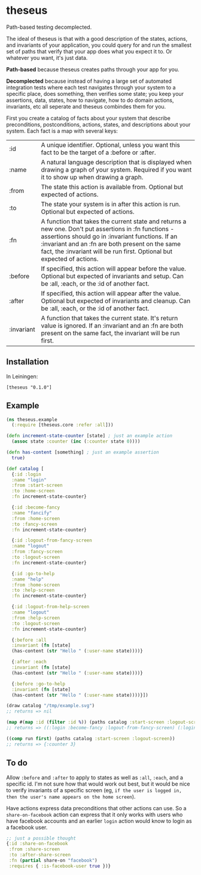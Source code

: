 # theseus

Path-based testing decomplected.

The ideal of theseus is that with a good description of the states, actions, and invariants of your application, you could query for and run the smallest set of paths that verify that your app does what you expect it to. Or whatever you want, it's just data.

**Path-based** because theseus creates paths through your app for you.

**Decomplected** because instead of having a large set of automated integration tests where each test navigates through your system to a specific place, does something, then verifies some state; you keep your assertions, data, states, how to navigate, how to do domain actions, invariants, etc all seperate and theseus combindes them for you.

First you create a catalog of facts about your system that describe preconditions, postconditions, actions, states, and descriptions about your system. Each fact is a map with several keys:

<table>
  <tr><td>:id</td>
      <td>A unique identifier. Optional, unless you want this fact to be the target of a :before or :after.</td></tr>
  <tr><td>:name</td>
      <td>A natural language description that is displayed when drawing a graph of your system. Required if you want it to show up when drawing a graph.</td></tr>
  <tr><td>:from</td>
      <td>The state this action is available from. Optional but expected of actions.</td></tr>
  <tr><td>:to</td>
      <td>The state your system is in after this action is run. Optional but expected of actions.</td></tr>
  <tr><td>:fn</td>
      <td>A function that takes the current state and returns a new one. Don't put assertions in :fn functions - assertions should go in :invariant functions. If an :invariant and an :fn are both present on the same fact, the :invariant will be run first. Optional but expected of actions.</td></tr>
  <tr><td>:before</td>
      <td>If specified, this action will appear before the value. Optional but expected of invariants and setup. Can be :all, :each, or the :id of another fact.</td></tr>
  <tr><td>:after</td>
      <td>If specified, this action will appear after the value. Optional but expected of invariants and cleanup. Can be :all, :each, or the :id of another fact.</td></tr>
  <tr><td>:invariant</td>
      <td>A function that takes the current state. It's return value is ignored. If an :invariant and an :fn are both present on the same fact, the invariant will be run first.</td></tr>
</table>

## Installation

In Leiningen:

    [theseus "0.1.0"]

## Example

```clj
(ns theseus.example
  (:require [theseus.core :refer :all]))

(defn increment-state-counter [state] ; just an example action
  (assoc state :counter (inc (:counter state 0))))

(defn has-content [something] ; just an example assertion
  true)

(def catalog [
  {:id :login
  :name "login"
  :from :start-screen
  :to :home-screen
  :fn increment-state-counter}

  {:id :become-fancy
  :name "fancify"
  :from :home-screen
  :to :fancy-screen
  :fn increment-state-counter}

  {:id :logout-from-fancy-screen
  :name "logout"
  :from :fancy-screen
  :to :logout-screen
  :fn increment-state-counter}

  {:id :go-to-help
  :name "help"
  :from :home-screen
  :to :help-screen
  :fn increment-state-counter}

  {:id :logout-from-help-screen
  :name "logout"
  :from :help-screen
  :to :logout-screen
  :fn increment-state-counter}

  {:before :all
  :invariant (fn [state]
  (has-content (str "Hello " (:user-name state))))}

  {:after :each
  :invariant (fn [state]
  (has-content (str "Hello " (:user-name state))))}

  {:before :go-to-help
  :invariant (fn [state]
  (has-content (str "Hello " (:user-name state))))}])

(draw catalog "/tmp/example.svg")
;; returns => nil

(map #(map :id (filter :id %)) (paths catalog :start-screen :logout-screen))
;; returns => ((:login :become-fancy :logout-from-fancy-screen) (:login :go-to-help :logout-from-help-screen))

((comp run first) (paths catalog :start-screen :logout-screen))
;; returns => {:counter 3}
```

## To do

Allow `:before` and `:after` to apply to states as well as `:all`, `:each`, and a specific id. I'm not sure how that would work out best, but it would be nice to verify invariants of a specific screen (eg, `if the user is logged in, then the user's name appears on the home screen`).


Have actions express data preconditions that other actions can use. So a `share-on-facebook` action can express that it only works with users who have facebook accounts and an earlier `login` action would know to login as a facebook user.

```clj
;; just a possible thought
{:id :share-on-facebook
 :from :share-screen
 :to :after-share-screen
 :fn (partial share-on "facebook")
 :requires { :is-facebook-user true })}
```
